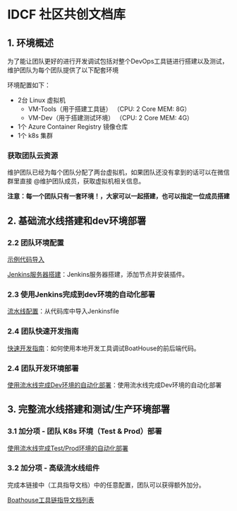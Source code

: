 # IDCF 社区共创文档库

## 1. 环境概述

为了能让团队更好的进行开发调试包括对整个DevOps工具链进行搭建以及测试，维护团队为每个团队提供了以下配套环境

环境配置如下：

- 2台 Linux 虚拟机
  - VM-Tools（用于搭建工具链） （CPU: 2 Core MEM: 8G）
  - VM-Dev（用于搭建测试环境） （CPU: 2 Core MEM: 4G）
- 1个 Azure Container Registry 镜像仓库
- 1个 k8s 集群

### 获取团队云资源

维护团队已经为每个团队分配了两台虚拟机，如果团队还没有拿到的话可以在微信群里直接 @维护团队成员，获取虚拟机相关信息。

**注意：每一个团队只有一套环境！，大家可以一起搭建，也可以指定一位成员搭建**

## 2. 基础流水线搭建和dev环境部署

### 2.2 团队环境配置

[示例代码导入](verson-control-config.md)

[Jenkins服务器搭建](team-env-config.md)：Jenkins服务器搭建，添加节点并安装插件。

### 2.3 使用Jenkins完成到dev环境的自动化部署

[流水线配置](team-pipeline-config.md)：从代码库中导入Jenkinsfile

### 2.4 团队快速开发指南

[快速开发指南](dev-guide.md)：如何使用本地开发工具调试BoatHouse的前后端代码。

### 2.4 团队开发环境部署

[使用流水线完成Dev环境的自动化部署](team-dev-env-deploy.md)：使用流水线完成Dev环境的自动化部署

## 3. 完整流水线搭建和测试/生产环境部署

### 3.1 加分项 - 团队 K8s 环境（Test & Prod）部署

[使用流水线完成Test/Prod环境的自动化部署](team-k8s-env-config.md)

### 3.2 加分项 - 高级流水线组件

完成本链接中（工具指导文档）中的任意配置，团队可以获得额外加分。

[Boathouse工具链指导文档列表](../../README.md?id=工具指导文档)